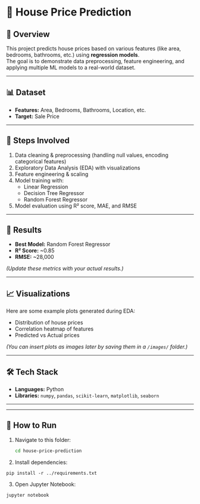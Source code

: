 # 🏡 House Price Prediction

## 📌 Overview
This project predicts house prices based on various features (like area, bedrooms, bathrooms, etc.) using **regression models**.  
The goal is to demonstrate data preprocessing, feature engineering, and applying multiple ML models to a real-world dataset.

---

## 📊 Dataset
- **Features:** Area, Bedrooms, Bathrooms, Location, etc.  
- **Target:** Sale Price  

---

## 🔧 Steps Involved
1. Data cleaning & preprocessing (handling null values, encoding categorical features)  
2. Exploratory Data Analysis (EDA) with visualizations  
3. Feature engineering & scaling  
4. Model training with:
   - Linear Regression
   - Decision Tree Regressor
   - Random Forest Regressor
5. Model evaluation using R² score, MAE, and RMSE  

---

## 🚀 Results
- **Best Model:** Random Forest Regressor  
- **R² Score:** ~0.85  
- **RMSE:** ~28,000  

*(Update these metrics with your actual results.)*

---

## 📈 Visualizations
Here are some example plots generated during EDA:

- Distribution of house prices  
- Correlation heatmap of features  
- Predicted vs Actual prices  

*(You can insert plots as images later by saving them in a `/images/` folder.)*

---

## 🛠 Tech Stack
- **Languages:** Python  
- **Libraries:** `numpy`, `pandas`, `scikit-learn`, `matplotlib`, `seaborn`  

---

---

## 📄 How to Run
1. Navigate to this folder:
   ```bash
   cd house-price-prediction
   ```
2.	Install dependencies:
  ```
  pip install -r ../requirements.txt
  ```
3. 	Open Jupyter Notebook:
   ```
   jupyter notebook
   ```

